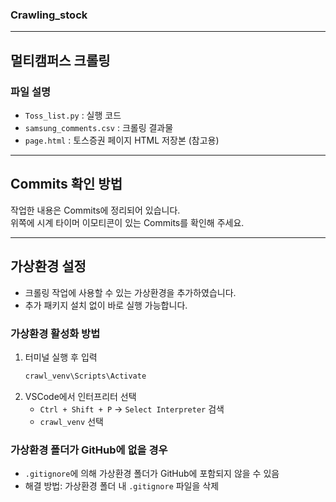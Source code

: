 ### Crawling_stock

---

## 멀티캠퍼스 크롤링

### 파일 설명

- `Toss_list.py` : 실행 코드
- `samsung_comments.csv` : 크롤링 결과물
- `page.html` : 토스증권 페이지 HTML 저장본 (참고용)

---

## Commits 확인 방법

작업한 내용은 Commits에 정리되어 있습니다.  
위쪽에 시계 타이머 이모티콘이 있는 Commits를 확인해 주세요.

---

## 가상환경 설정

- 크롤링 작업에 사용할 수 있는 가상환경을 추가하였습니다.
- 추가 패키지 설치 없이 바로 실행 가능합니다.

### 가상환경 활성화 방법

1. 터미널 실행 후 입력
   ```bash
   crawl_venv\Scripts\Activate
   ```
2. VSCode에서 인터프리터 선택
   - `Ctrl + Shift + P` → `Select Interpreter` 검색
   - `crawl_venv` 선택

### 가상환경 폴더가 GitHub에 없을 경우

- `.gitignore`에 의해 가상환경 폴더가 GitHub에 포함되지 않을 수 있음
- 해결 방법: 가상환경 폴더 내 `.gitignore` 파일을 삭제
